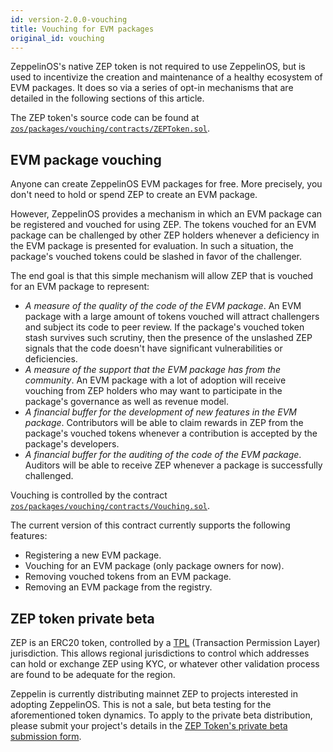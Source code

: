 ```yaml
---
id: version-2.0.0-vouching
title: Vouching for EVM packages
original_id: vouching
---
```


ZeppelinOS's native ZEP token is not required to use ZeppelinOS, but is used to incentivize the creation and maintenance of a healthy ecosystem of EVM packages. It does so via a series of opt-in mechanisms that are detailed in the following sections of this article.

The ZEP token's source code can be found at [`zos/packages/vouching/contracts/ZEPToken.sol`](https://github.com/zeppelinos/zos/blob/v2.0.0/packages/vouching/contracts/ZEPToken.sol).

## EVM package vouching

Anyone can create ZeppelinOS EVM packages for free. More precisely, you don't need to hold or spend ZEP to create an EVM package.

However, ZeppelinOS provides a mechanism in which an EVM package can be registered and vouched for using ZEP. The tokens vouched for an EVM package can be challenged by other ZEP holders whenever a deficiency in the EVM package is presented for evaluation. In such a situation, the package's vouched tokens could be slashed in favor of the challenger.

The end goal is that this simple mechanism will allow ZEP that is vouched for an EVM package to represent:

- *A measure of the quality of the code of the EVM package*. An EVM package with a large amount of tokens vouched will attract challengers and subject its code to peer review. If the package's vouched token stash survives such scrutiny, then the presence of the unslashed ZEP signals that the code doesn't have significant vulnerabilities or deficiencies.
- *A measure of the support that the EVM package has from the community*. An EVM package with a lot of adoption will receive vouching from ZEP holders who may want to participate in the package's governance as well as revenue model.
- *A financial buffer for the development of new features in the EVM package*. Contributors will be able to claim rewards in ZEP from the package's vouched tokens whenever a contribution is accepted by the package's developers.
- *A financial buffer for the auditing of the code of the EVM package*. Auditors will be able to receive ZEP whenever a package is successfully challenged.

Vouching is controlled by the contract [`zos/packages/vouching/contracts/Vouching.sol`](https://github.com/zeppelinos/zos/blob/v2.0.0/packages/vouching/contracts/Vouching.sol).

The current version of this contract currently supports the following features:
- Registering a new EVM package.
- Vouching for an EVM package (only package owners for now).
- Removing vouched tokens from an EVM package.
- Removing an EVM package from the registry.

## ZEP token private beta

ZEP is an ERC20 token, controlled by a [TPL](https://github.com/TPL-protocol) (Transaction Permission Layer) jurisdiction. This allows regional jurisdictions to control which addresses can hold or exchange ZEP using KYC, or whatever other validation process are found to be adequate for the region.

Zeppelin is currently distributing mainnet ZEP to projects interested in adopting ZeppelinOS. This is not a sale, but beta testing for the aforementioned token dynamics. To apply to the private beta distribution, please submit your project's details in the [ZEP Token's private beta submission form](https://beta-registration.zeppelinos.org).
